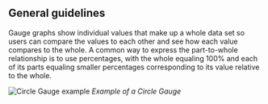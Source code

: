 ## General guidelines

Gauge graphs show individual values that make up a whole data set so users can compare the values to each other and see how each value compares to the whole. A common way to express the part-to-whole relationship is to use percentages, with the whole equaling 100% and each of its parts equaling smaller percentages corresponding to its value relative to the whole.


![Circle Gauge example](images/usage-circle-gauge.png)
_Example of a Circle Gauge_
